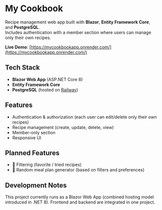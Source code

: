 # My Cookbook

Recipe management web app built with **Blazor**, **Entity Framework Core**, and **PostgreSQL**.  
Includes authentication with a member section where users can manage only their own recipes.

**Live Demo**: [https://mycookbookapp.onrender.com/](https://mycookbookapp.onrender.com/)

## Tech Stack
- **Blazor Web App** (ASP.NET Core 8)  
- **Entity Framework Core**  
- **PostgreSQL** (hosted on [Railway](https://railway.app/))  

## Features
- Authentication & authorization (each user can edit/delete only their own recipes)  
- Recipe management (create, update, delete, view)  
- Member-only section  
- Responsive UI  

## Planned Features
- 🔎 Filtering (favorite / tried recipes)  
- 🎲 Random meal plan generator (based on filters and preferences)

## Development Notes
This project currently runs as a Blazor Web App (combined hosting model introduced in .NET 8).
Frontend and backend are integrated in one project.
